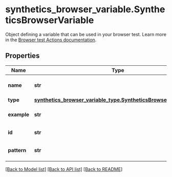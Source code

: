 # synthetics_browser_variable.SyntheticsBrowserVariable

Object defining a variable that can be used in your browser test. Learn more in the [Browser test Actions documentation](https://docs.datadoghq.com/synthetics/browser_tests/actions#variable).
## Properties
Name | Type | Description | Notes
------------ | ------------- | ------------- | -------------
**name** | **str** | Name of the variable. | 
**type** | [**synthetics_browser_variable_type.SyntheticsBrowserVariableType**](SyntheticsBrowserVariableType.md) |  | 
**example** | **str** | Example for the variable. | [optional] 
**id** | **str** | ID for the variable. | [optional] 
**pattern** | **str** | Pattern of the variable. | [optional] 

[[Back to Model list]](../README.md#documentation-for-models) [[Back to API list]](../README.md#documentation-for-api-endpoints) [[Back to README]](../README.md)


